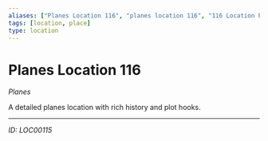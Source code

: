 ```yaml
---
aliases: ["Planes Location 116", "planes location 116", "116 Location Planes"]
tags: [location, place]
type: location
---
```


# Planes Location 116

*Planes*

A detailed planes location with rich history and plot hooks.

---
*ID: LOC00115*